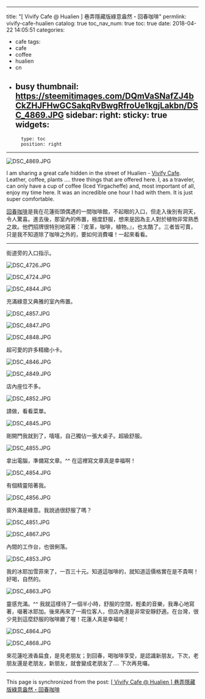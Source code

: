 
---
title: "[ Vivify Cafe @ Hualien ] 巷弄隱藏版綠意盎然・回春咖啡"
permlink: vivify-cafe-hualien
catalog: true
toc_nav_num: true
toc: true
date: 2018-04-22 14:05:51
categories:
- cafe
tags:
- cafe
- coffee
- hualien
- cn
- busy
thumbnail: https://steemitimages.com/DQmVaSNafZJ4bCkZHJFHwGCSakqRvBwgRfroUe1kgjLakbn/DSC_4869.JPG
sidebar:
    right:
        sticky: true
widgets:
    -
        type: toc
        position: right
---


![DSC_4869.JPG](https://steemitimages.com/DQmVaSNafZJ4bCkZHJFHwGCSakqRvBwgRfroUe1kgjLakbn/DSC_4869.JPG)

I am sharing a great cafe hidden in the street of Hualien - [Vivify Cafe](https://zh-tw.facebook.com/%E5%9B%9E%E6%98%A5-Vivify-850842031609095/). Leather, coffee, plants .... three things that are offered here. I, as a traveler, can only have a cup of coffee (Iced Yirgacheffe) and, most important of all, enjoy my time here. It was an incredible one hour I had with them. It is just super comfortable.

[回春咖啡](https://zh-tw.facebook.com/%E5%9B%9E%E6%98%A5-Vivify-850842031609095/)是我在花蓮街頭偶遇的一間咖啡館，不起眼的入口，但走入後別有洞天，令人驚喜。進去後，那室內的佈置，極度舒服，想來是因為主人對於植物非常熟悉之故。他們招牌很特別地寫著：『皮革，咖啡，植物。』，也太酷了。三者皆可賣，只是我不知道除了咖啡之外的，要如何消費囉！一起來看看。
*****

街道旁的入口指示。

![DSC_4726.JPG](https://steemitimages.com/DQmcrG2VxWaoVr1aG34tyNhEq4mUMSfyvHhM1mnG1bPoLgm/DSC_4726.JPG)

![DSC_4724.JPG](https://steemitimages.com/DQmZQ2A3aPysXhxYhqiNSowWtVZWCV2CbHFeP35vBjj3b4u/DSC_4724.JPG)

![DSC_4844.JPG](https://steemitimages.com/DQmTSQpFqVLxUFGgRh9S585jkQG5N695uwhuBeWbY5MsTQA/DSC_4844.JPG)

充滿綠意又典雅的室內佈置。

![DSC_4857.JPG](https://steemitimages.com/DQmZNotFGrC2EaeXxDBrL5dTik3AyacGbeZ8h7N79Ci2Y4L/DSC_4857.JPG)

![DSC_4847.JPG](https://steemitimages.com/DQmSvzCd9XW59K4MDJyHhTiVNYNis4LyW8ZUkXosnPwBMCg/DSC_4847.JPG)

![DSC_4848.JPG](https://steemitimages.com/DQmZ2BpQ3CCJZ95njyYXL4DaVJx7AkfLkgfNCy7T7gQmK24/DSC_4848.JPG)

超可愛的許多精緻小卡。

![DSC_4846.JPG](https://steemitimages.com/DQmVBDRvkH6pYwN99g7veMLN12xpxJ2cmfdXiaQMm59caoA/DSC_4846.JPG)

![DSC_4849.JPG](https://steemitimages.com/DQmaZq6BHy7r3G4qzCwh936NzozNmrzxGV6q6ogNjivsDBS/DSC_4849.JPG)

店內座位不多。

![DSC_4852.JPG](https://steemitimages.com/DQmWsyANAodkMKwD8xptTusFsGCzYk9bmBiENPoahcYDGcR/DSC_4852.JPG)

請做，看看菜單。

![DSC_4845.JPG](https://steemitimages.com/DQmYE9VWHpSJwVcFVK4dkVvKVRnzVEKbeGqikf7b4Gc9QJF/DSC_4845.JPG)

剛開門我就到了，嘻嘻，自己獨佔一張大桌子。超級舒服。

![DSC_4855.JPG](https://steemitimages.com/DQmTh5SDvu3esdmeKszZmshWXvUbniVC5UD61YKuT1v8AKo/DSC_4855.JPG)

拿出電腦，準備寫文章。^^ 在這裡寫文章真是幸福啊！

![DSC_4854.JPG](https://steemitimages.com/DQmSzNaj6u7b6LoaYffEdpWPZSgrGQ3okVcGaFDHqYRMdif/DSC_4854.JPG)

有個精靈陪著我。

![DSC_4856.JPG](https://steemitimages.com/DQmaARJ9Gfrg5BTW7x7h9xYFgZrewXhRxByVxZuJnQ3eCwQ/DSC_4856.JPG)

窗外滿是綠意。我說過很舒服了嗎？

![DSC_4851.JPG](https://steemitimages.com/DQmaQeQtMEBaSvDPRdhuZPvkcLsJaDXFQbjEH2nKRgzxeA1/DSC_4851.JPG)

![DSC_4867.JPG](https://steemitimages.com/DQmTtibaD7kqVoZPayW54rxffeeNGmJo2xTDCRbQkDzu478/DSC_4867.JPG)

內間的工作台，也很俐落。

![DSC_4853.JPG](https://steemitimages.com/DQmdX4noUhS1WV12jxRYs6Lx9rCgSuJhk7RecGbdRyvsFn1/DSC_4853.JPG)

我的冰耶加雪菲來了，一百三十元。知道這咖啡的，就知道這價格實在是不貴啊！好喝，自然的。

![DSC_4863.JPG](https://steemitimages.com/DQmYkQm2bx2CTyc3GapwTS5C7ieU1QCiJwCkWnFdqkTY26h/DSC_4863.JPG)

靈感充滿。^^ 我就這樣待了一個半小時，舒服的空間，輕柔的音樂，我專心地寫著，啜著冰耶加。後來再來了一兩位客人，但店內還是非常安靜舒適。在台灣，很少見到這麼舒服的咖啡廳了喔！花蓮人真是幸福呢！

![DSC_4864.JPG](https://steemitimages.com/DQmP4VY4xLJq1ZHLR6FmpnEU9SxxfdGr9Gtb77dqR1rR6im/DSC_4864.JPG)

![DSC_4868.JPG](https://steemitimages.com/DQmXRawgUeEwws6wasE9AuLjcxKiswrwkjfuobey3My9fhW/DSC_4868.JPG)

來花蓮吃液香扁食，是見老朋友；到回春，喝咖啡享受，是認識新朋友。下次，老朋友還是老朋友，新朋友，就會變成老朋友了.... 下次再見囉。


- - -

This page is synchronized from the post: [[ Vivify Cafe @ Hualien ] 巷弄隱藏版綠意盎然・回春咖啡](https://steemit.com/@deanliu/vivify-cafe-hualien)
